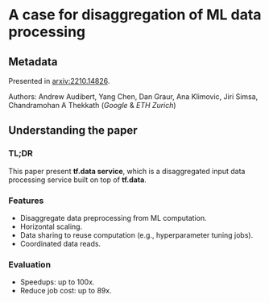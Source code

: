 # A case for disaggregation of ML data processing

## Metadata

Presented in [arxiv:2210.14826](https://arxiv.org/abs/2210.14826).

Authors: Andrew Audibert, Yang Chen, Dan Graur, Ana Klimovic, Jiri Simsa, Chandramohan A Thekkath (_Google_ & _ETH Zurich_)

## Understanding the paper

### TL;DR

This paper present **tf.data service**, which is a disaggregated input data processing service built on top of **tf.data**.

### Features

* Disaggregate data preprocessing from ML computation.
* Horizontal scaling.
* Data sharing to reuse computation (e.g., hyperparameter tuning jobs).
* Coordinated data reads.

### Evaluation

* Speedups: up to 100x.
* Reduce job cost: up to 89x.
